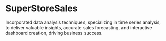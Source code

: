 # SuperStoreSales
Incorporated data analysis techniques, specializing in time series analysis, to deliver valuable insights, accurate sales forecasting, and  interactive dashboard creation, driving business success.

